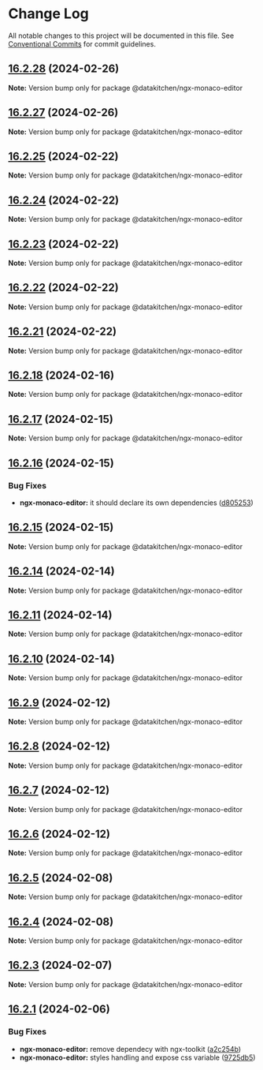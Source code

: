 # Change Log

All notable changes to this project will be documented in this file.
See [Conventional Commits](https://conventionalcommits.org) for commit guidelines.

## [16.2.28](https://github-dk/DataKitchen/ngx-toolkit/compare/v16.2.27...v16.2.28) (2024-02-26)

**Note:** Version bump only for package @datakitchen/ngx-monaco-editor





## [16.2.27](https://github.com/DataKitchen/ngx-toolkit/compare/v16.2.26...v16.2.27) (2024-02-26)

**Note:** Version bump only for package @datakitchen/ngx-monaco-editor





## [16.2.25](https://github.com/DataKitchen/ngx-toolkit/compare/v16.2.24...v16.2.25) (2024-02-22)

**Note:** Version bump only for package @datakitchen/ngx-monaco-editor





## [16.2.24](https://github.com/DataKitchen/ngx-toolkit/compare/v16.2.23...v16.2.24) (2024-02-22)

**Note:** Version bump only for package @datakitchen/ngx-monaco-editor





## [16.2.23](https://github.com/DataKitchen/ngx-toolkit/compare/v16.2.22...v16.2.23) (2024-02-22)

**Note:** Version bump only for package @datakitchen/ngx-monaco-editor





## [16.2.22](https://github.com/DataKitchen/ngx-toolkit/compare/v16.2.21...v16.2.22) (2024-02-22)

**Note:** Version bump only for package @datakitchen/ngx-monaco-editor





## [16.2.21](https://github.com/DataKitchen/ngx-toolkit/compare/v16.2.20...v16.2.21) (2024-02-22)

**Note:** Version bump only for package @datakitchen/ngx-monaco-editor





## [16.2.18](https://github.com/DataKitchen/ngx-toolkit/compare/v16.2.17...v16.2.18) (2024-02-16)

**Note:** Version bump only for package @datakitchen/ngx-monaco-editor





## [16.2.17](https://github.com/DataKitchen/ngx-toolkit/compare/v16.2.16...v16.2.17) (2024-02-15)

**Note:** Version bump only for package @datakitchen/ngx-monaco-editor





## [16.2.16](https://github.com/DataKitchen/ngx-toolkit/compare/v16.2.15...v16.2.16) (2024-02-15)


### Bug Fixes

* **ngx-monaco-editor:** it should declare its own dependencies ([d805253](https://github.com/DataKitchen/ngx-toolkit/commit/d805253577252204eec8f9d8e64ce3d67164f936))





## [16.2.15](https://github.com/DataKitchen/ngx-toolkit/compare/v16.2.14...v16.2.15) (2024-02-15)

**Note:** Version bump only for package @datakitchen/ngx-monaco-editor





## [16.2.14](https://github.com/DataKitchen/ngx-toolkit/compare/v16.2.13...v16.2.14) (2024-02-14)

**Note:** Version bump only for package @datakitchen/ngx-monaco-editor





## [16.2.11](https://github.com/DataKitchen/ngx-toolkit/compare/v16.2.10...v16.2.11) (2024-02-14)

**Note:** Version bump only for package @datakitchen/ngx-monaco-editor





## [16.2.10](https://github.com/DataKitchen/ngx-toolkit/compare/v16.2.9...v16.2.10) (2024-02-14)

**Note:** Version bump only for package @datakitchen/ngx-monaco-editor





## [16.2.9](https://github.com/DataKitchen/ngx-toolkit/compare/v16.2.8...v16.2.9) (2024-02-12)

**Note:** Version bump only for package @datakitchen/ngx-monaco-editor





## [16.2.8](https://github.com/DataKitchen/ngx-toolkit/compare/v16.2.7...v16.2.8) (2024-02-12)

**Note:** Version bump only for package @datakitchen/ngx-monaco-editor





## [16.2.7](https://github.com/DataKitchen/ngx-toolkit/compare/v16.2.6...v16.2.7) (2024-02-12)

**Note:** Version bump only for package @datakitchen/ngx-monaco-editor





## [16.2.6](https://github.com/DataKitchen/ngx-toolkit/compare/v16.2.5...v16.2.6) (2024-02-12)

**Note:** Version bump only for package @datakitchen/ngx-monaco-editor





## [16.2.5](https://github.com/DataKitchen/ngx-toolkit/compare/v16.2.4...v16.2.5) (2024-02-08)

**Note:** Version bump only for package @datakitchen/ngx-monaco-editor





## [16.2.4](https://github.com/DataKitchen/ngx-toolkit/compare/v16.2.3...v16.2.4) (2024-02-08)

**Note:** Version bump only for package @datakitchen/ngx-monaco-editor





## [16.2.3](https://github.com/DataKitchen/ngx-toolkit/compare/v16.2.2...v16.2.3) (2024-02-07)

**Note:** Version bump only for package @datakitchen/ngx-monaco-editor





## [16.2.1](https://github.com/DataKitchen/ngx-toolkit/compare/v0.9.0...v16.2.1) (2024-02-06)


### Bug Fixes

* **ngx-monaco-editor:** remove dependecy with ngx-toolkit ([a2c254b](https://github.com/DataKitchen/ngx-toolkit/commit/a2c254bcbabf1fec28f3bda40074b4a4106a1c9e))
* **ngx-monaco-editor:** styles handling and expose css variable ([9725db5](https://github.com/DataKitchen/ngx-toolkit/commit/9725db58bec13d6d7eb29d28cc3c29a72ac3402f))
